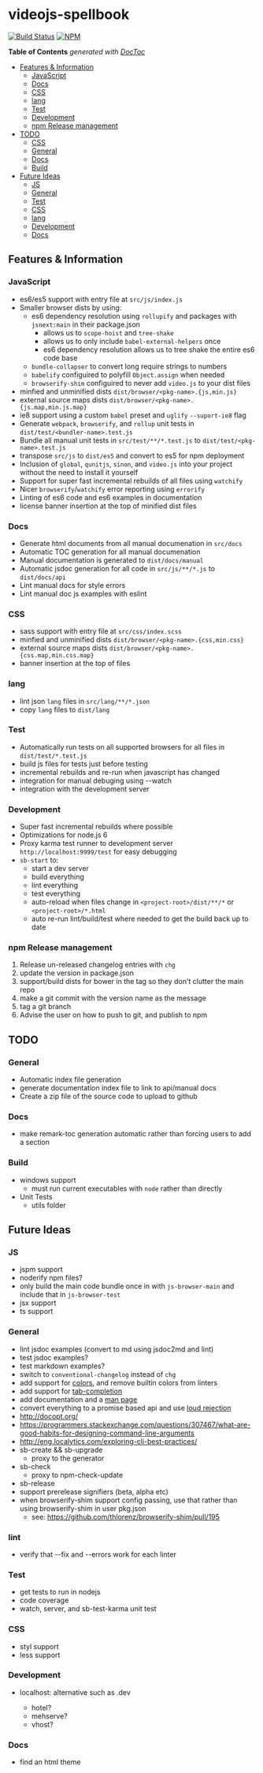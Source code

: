 # videojs-spellbook
[![Build Status](https://travis-ci.org/videojs/spellbook.svg?branch=master)](https://travis-ci.org/videojs/spellbook)
[![NPM](https://nodei.co/npm/videojs-spellbook.png)](https://nodei.co/npm/videojs-spellbook/)

<!-- START doctoc generated TOC please keep comment here to allow auto update -->
<!-- DON'T EDIT THIS SECTION, INSTEAD RE-RUN doctoc TO UPDATE -->
**Table of Contents**  *generated with [DocToc](https://github.com/thlorenz/doctoc)*

- [Features & Information](#features-&-information)
  - [JavaScript](#javascript)
  - [Docs](#docs)
  - [CSS](#css)
  - [lang](#lang)
  - [Test](#test)
  - [Development](#development)
  - [npm Release management](#npm-release-management)
- [TODO](#todo)
  - [CSS](#css-1)
  - [General](#general)
  - [Docs](#docs-1)
  - [Build](#build)
- [Future Ideas](#future-ideas)
  - [JS](#js)
  - [General](#general-1)
  - [Test](#test-1)
  - [CSS](#css-2)
  - [lang](#lang-1)
  - [Development](#development-1)
  - [Docs](#docs-2)

<!-- END doctoc generated TOC please keep comment here to allow auto update -->

## Features & Information
### JavaScript
* es6/es5 support with entry file at `src/js/index.js`
* Smaller browser dists by using:
  - es6 dependency resolution using `rollupify` and packages with `jsnext:main` in their package.json
    - allows us to `scope-hoist` and `tree-shake`
    - allows us to only include `babel-external-helpers` once
    - es6 dependency resolution allows us to tree shake the entire es6 code base
  - `bundle-collapser` to convert long require strings to numbers
  - `babelify` configuired to polyfill `Object.assign` when needed
  - `browserify-shim` configuired to never add `video.js` to your dist files
* minfied and unminified dists `dist/browser/<pkg-name>.{js,min.js}`
* external source maps dists `dist/browser/<pkg-name>.{js.map,min.js.map}`
* ie8 support using a custom `babel` preset and `uglify` `--suport-ie8` flag
* Generate `webpack`, `browserify`, and `rollup` unit tests in `dist/test/<bundler-name>.test.js`
* Bundle all manual unit tests in `src/test/**/*.test.js` to `dist/test/<pkg-name>.test.js`
* transpose `src/js` to `dist/es5` and convert to es5 for npm deployment
* Inclusion of `global`, `qunitjs`, `sinon`, and `video.js` into your project without the need to install it yourself
* Support for super fast incremental rebuilds of all files using `watchify`
* Nicer `browserify`/`watchify` error reporting using `errorify`
* Linting of es6 code and es6 examples in documentation
* license banner insertion at the top of minified dist files

### Docs
* Generate html documents from all manual documenation in `src/docs`
* Automatic TOC generation for all manual documenation
* Manual documentation is generated to `dist/docs/manual`
* Automatic jsdoc generation for all code in `src/js/**/*.js` to `dist/docs/api`
* Lint manual docs for style errors
* Lint manual doc js examples with eslint

### CSS
* sass support with entry file at `src/css/index.scss`
* minfied and unminified dists `dist/browser/<pkg-name>.{css,min.css}`
* external source maps dists `dist/browser/<pkg-name>.{css.map,min.css.map}`
* banner insertion at the top of files

### lang
* lint json `lang` files in `src/lang/**/*.json`
* copy `lang` files to `dist/lang`

### Test
* Automatically run tests on all supported browsers for all files in `dist/test/*.test.js`
* build js files for tests just before testing
* incremental rebuilds and re-run when javascript has changed
* integration for manual debuging using --watch
* integration with the development server

### Development
* Super fast incremental rebuilds where possible
* Optimizations for node.js 6
* Proxy karma test runner to development server `http://localhost:9999/test` for easy debugging
* `sb-start` to:
  - start a dev server
  - build everything
  - lint everything
  - test everything
  - auto-reload when files change in `<project-root>/dist/**/*` or `<project-root>/*.html`
  - auto re-run lint/build/test where needed to get the build back up to date

### npm Release management
1. Release un-released changelog entries with `chg`
2. update the version in package.json
3. support/build dists for bower in the tag so they don't clutter the main repo
4. make a git commit with the version name as the message
5. tag a git branch
6. Advise the user on how to push to git, and publish to npm

## TODO
### General
* Automatic index file generation
* generate documentation index file to link to api/manual docs
* Create a zip file of the source code to upload to github

### Docs
* make remark-toc generation automatic rather than forcing users to add a section

### Build
* windows support
  - must run current executables with `node` rather than directly
* Unit Tests
  * utils folder

## Future Ideas
### JS
  * jspm support
  * noderify npm files?
  * only build the main code bundle once in with `js-browser-main` and include that in `js-browser-test`
  * jsx support
  * ts support

### General
* lint jsdoc examples (convert to md using jsdoc2md and lint)
* test jsdoc examples?
* test markdown examples?
* switch to `conventional-changelog` instead of `chg`
* add support for [colors](https://github.com/chalk/chalk), and remove builtin colors from linters
* add support for [tab-completion](https://github.com/mklabs/node-tabtab)
* add documentation and a [man page](https://github.com/wooorm/remark-man)
* convert everything to a promise based api and use [loud rejection](https://github.com/sindresorhus/loud-rejection)
* http://docopt.org/
* https://programmers.stackexchange.com/questions/307467/what-are-good-habits-for-designing-command-line-arguments
* http://eng.localytics.com/exploring-cli-best-practices/
* sb-create && sb-upgrade
  * proxy to the generator
* sb-check
  * proxy to npm-check-update
* sb-release
* support prerelease signifiers (beta, alpha etc)
* when browserify-shim support config passing, use that rather than using browserify-shim in user pkg.json
  * see: https://github.com/thlorenz/browserify-shim/pull/195

### lint
* verify that --fix and --errors work for each linter

### Test
* get tests to run in nodejs
* code coverage
* watch, server, and sb-test-karma unit test

### CSS
* styl support
* less support

### Development
* localhost:<port> alternative such as <module-name>.dev
  * hotel?
  * mehserve?
  * vhost?

### Docs
* find an html theme
